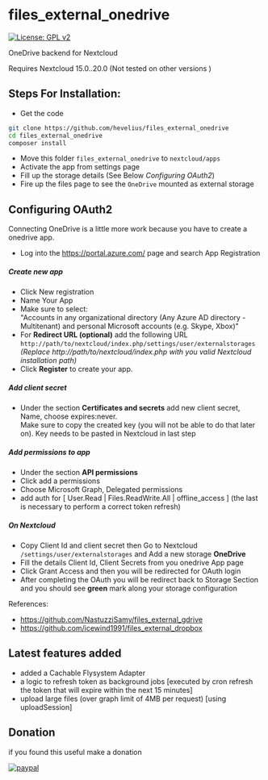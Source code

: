 # files_external_onedrive
[![License: GPL v2](https://img.shields.io/badge/License-GPL%20v2-blue.svg)](https://www.gnu.org/licenses/old-licenses/gpl-2.0.en.html)

OneDrive backend for Nextcloud

Requires Nextcloud 15.0..20.0 (Not tested on other versions )

## Steps For Installation:
- Get the code
```bash
git clone https://github.com/hevelius/files_external_onedrive
cd files_external_onedrive
composer install
```
- Move this folder ```files_external_onedrive``` to ```nextcloud/apps```
- Activate the app from settings page
- Fill up the storage details (See Below _Configuring OAuth2_)
- Fire up the files page to see the ```OneDrive``` mounted as external storage

## Configuring OAuth2
Connecting OneDrive is a little more work because you have to create a onedrive app. 
- Log into the https://portal.azure.com/ page and search App Registration

##### Create new app
- Click New registration 
- Name Your App
- Make sure to select:  
"Accounts in any organizational directory (Any Azure AD directory - Multitenant) and personal Microsoft accounts (e.g. Skype, Xbox)"
- For **Redirect URL (optional)** add the following URL ```http://path/to/nextcloud/index.php/settings/user/externalstorages``` _(Replace http://path/to/nextcloud/index.php with you valid Nextcloud installation path)_
- Click **Register** to create your app.

##### Add client secret
- Under the section **Certificates and secrets** add new client secret, Name, choose expires:never.  
Make sure to copy the created key (you will not be able to do that later on). Key needs to be pasted in Nextcloud in last step

##### Add permissions to app
- Under the section **API permissions**
- Click add a permissions 
- Choose  Microsoft Graph, Delegated permissions
- add auth for [ User.Read | Files.ReadWrite.All | offline_access ] (the last is necessary to perform a correct token refresh)

##### On Nextcloud
- Copy Client Id and client secret then Go to Nextcloud ```/settings/user/externalstorages``` and Add a new storage **OneDrive**
- Fill the details Client Id, Client Secrets from you onedrive App page
- Click Grant Access and then you will be redirected for OAuth login
- After completing the OAuth you will be redirect back to Storage Section and you should see **green** mark along your storage configuration

References:
* https://github.com/NastuzziSamy/files_external_gdrive
* https://github.com/icewind1991/files_external_dropbox

## Latest features added
* added a Cachable Flysystem Adapter
* a logic to refresh token as background jobs [executed by cron refresh the token that will expire within the next 15 minutes]
* upload large files (over graph limit of 4MB per request) [using uploadSession]

## Donation
if you found this useful make a donation

[![paypal](https://www.paypalobjects.com/en_US/IT/i/btn/btn_donateCC_LG.gif)](https://www.paypal.com/cgi-bin/webscr?cmd=_s-xclick&hosted_button_id=VUYAAKGJZB9U6)


